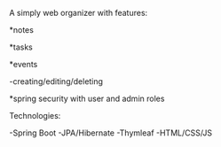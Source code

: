 A simply web organizer with features:

*notes

*tasks

*events

-creating/editing/deleting

*spring security with user and admin roles

Technologies:

-Spring Boot
-JPA/Hibernate
-Thymleaf
-HTML/CSS/JS
